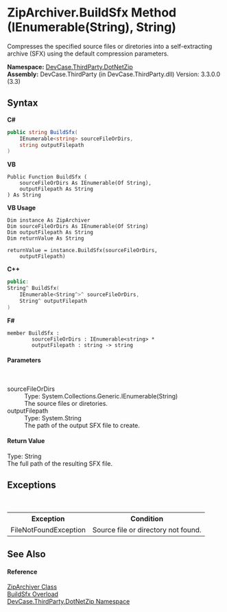 # ZipArchiver.BuildSfx Method (IEnumerable(String), String)
 

Compresses the specified source files or diretories into a self-extracting archive (SFX) using the default compression parameters.

**Namespace:**&nbsp;<a href="N_DevCase_ThirdParty_DotNetZip">DevCase.ThirdParty.DotNetZip</a><br />**Assembly:**&nbsp;DevCase.ThirdParty (in DevCase.ThirdParty.dll) Version: 3.3.0.0 (3.3)

## Syntax

**C#**<br />
``` C#
public string BuildSfx(
	IEnumerable<string> sourceFileOrDirs,
	string outputFilepath
)
```

**VB**<br />
``` VB
Public Function BuildSfx ( 
	sourceFileOrDirs As IEnumerable(Of String),
	outputFilepath As String
) As String
```

**VB Usage**<br />
``` VB Usage
Dim instance As ZipArchiver
Dim sourceFileOrDirs As IEnumerable(Of String)
Dim outputFilepath As String
Dim returnValue As String

returnValue = instance.BuildSfx(sourceFileOrDirs, 
	outputFilepath)
```

**C++**<br />
``` C++
public:
String^ BuildSfx(
	IEnumerable<String^>^ sourceFileOrDirs, 
	String^ outputFilepath
)
```

**F#**<br />
``` F#
member BuildSfx : 
        sourceFileOrDirs : IEnumerable<string> * 
        outputFilepath : string -> string 

```


#### Parameters
&nbsp;<dl><dt>sourceFileOrDirs</dt><dd>Type: System.Collections.Generic.IEnumerable(String)<br />The source files or diretories.</dd><dt>outputFilepath</dt><dd>Type: System.String<br />The path of the output SFX file to create.</dd></dl>

#### Return Value
Type: String<br />The full path of the resulting SFX file.

## Exceptions
&nbsp;<table><tr><th>Exception</th><th>Condition</th></tr><tr><td>FileNotFoundException</td><td>Source file or directory not found.</td></tr></table>

## See Also


#### Reference
<a href="T_DevCase_ThirdParty_DotNetZip_ZipArchiver">ZipArchiver Class</a><br /><a href="Overload_DevCase_ThirdParty_DotNetZip_ZipArchiver_BuildSfx">BuildSfx Overload</a><br /><a href="N_DevCase_ThirdParty_DotNetZip">DevCase.ThirdParty.DotNetZip Namespace</a><br />